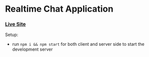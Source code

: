 # Realtime Chat Application

### [Live Site](https://laughing-borg-d700ef.netlify.app/)

Setup:
- run ```npm i && npm start``` for both client and server side to start the development server
